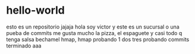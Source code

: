 # hello-world
esto es un repositorio
jajaja hola soy victor y este es un sucursal o una pueba de commits 
me gusta mucho la pizza, el espaguete y casi todo q tenga salsa bechamel
hmap, hmap probando 1 dos tres probando commits terminado aaa
